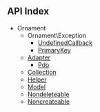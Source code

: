 API Index
---------

* Ornament
    * Ornament\Exception
        * [UndefinedCallback](Ornament-Exception-UndefinedCallback.md)
        * [PrimaryKey](Ornament-Exception-PrimaryKey.md)
    * [Adapter](Ornament-Adapter.md)
        * [Pdo](Ornament-Adapter-Pdo.md)
    * [Collection](Ornament-Collection.md)
    * [Helper](Ornament-Helper.md)
    * [Model](Ornament-Model.md)
    * [Nondeleteable](Ornament-Nondeleteable.md)
    * [Noncreateable](Ornament-Noncreateable.md)

